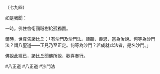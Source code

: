 （七九四）

如是我聞：

一時，佛住舍衛國祇樹給孤獨園。

爾時，世尊告諸比丘：「有沙門及沙門法。諦聽，善思，當為汝說。何等為沙門法？謂八聖道——正見乃至正定。何等為沙門？若成就此法者，是名沙門。」

佛說此經已，諸比丘聞佛所說，歡喜奉行。



#八正道
#八正道
#沙門法

